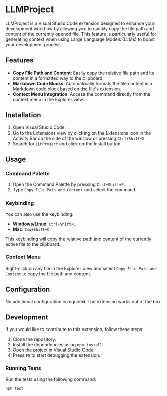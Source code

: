 # LLMProject

LLMProject is a Visual Studio Code extension designed to enhance your development workflow by allowing you to quickly copy the file path and content of the currently opened file. This feature is particularly useful for generating context when using Large Language Models (LLMs) to boost your development process.

## Features

- **Copy File Path and Content**: Easily copy the relative file path and its content in a formatted way to the clipboard.
- **Markdown Code Blocks**: Automatically formats the file content in a Markdown code block based on the file's extension.
- **Context Menu Integration**: Access the command directly from the context menu in the Explorer view.

## Installation

1. Open Visual Studio Code.
2. Go to the Extensions view by clicking on the Extensions icon in the Activity Bar on the side of the window or pressing `Ctrl+Shift+X`.
3. Search for `LLMProject` and click on the Install button.

## Usage

### Command Palette

1. Open the Command Palette by pressing `Ctrl+Shift+P`.
2. Type `Copy File Path and Content` and select the command.

### Keybinding

You can also use the keybinding:
- **Windows/Linux**: `Ctrl+Shift+C`
- **Mac**: `Cmd+Shift+C`

This keybinding will copy the relative path and content of the currently active file to the clipboard.

### Context Menu

Right-click on any file in the Explorer view and select `Copy File Path and Content` to copy the file path and content.

## Configuration

No additional configuration is required. The extension works out of the box.

## Development

If you would like to contribute to this extension, follow these steps:

1. Clone the repository.
2. Install the dependencies using `npm install`.
3. Open the project in Visual Studio Code.
4. Press `F5` to start debugging the extension.

### Running Tests

Run the tests using the following command:

```bash
npm test
